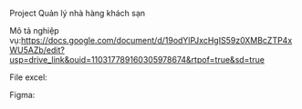 Project Quản lý nhà hàng khách sạn

Mô tả nghiệp vụ:https://docs.google.com/document/d/19odYlPJxcHgIS59z0XMBcZTP4xWU5AZb/edit?usp=drive_link&ouid=110317789160305978674&rtpof=true&sd=true

File excel:

Figma:
